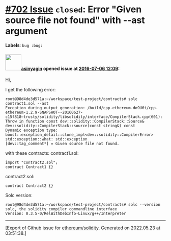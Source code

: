 # [\#702 Issue](https://github.com/ethereum/solidity/issues/702) `closed`: Error "Given source file not found" with --ast argument
**Labels**: `bug :bug:`


#### <img src="https://avatars.githubusercontent.com/u/700837?v=4" width="50">[asinyagin](https://github.com/asinyagin) opened issue at [2016-07-06 12:09](https://github.com/ethereum/solidity/issues/702):

Hi,

I get the following error:

```
root@98d4de3d571a:~/workspace/test-project/contracts# solc contract1.sol --ast
Exception during output generation: /build/cpp-ethereum-do9U6t/cpp-ethereum-1.2.9-SNAPSHOT--20160627-c15f818~trusty/solidity/libsolidity/interface/CompilerStack.cpp(601): Throw in function const dev::solidity::CompilerStack::Source& dev::solidity::CompilerStack::source(const string&) const
Dynamic exception type: boost::exception_detail::clone_impl<dev::solidity::CompilerError>
std::exception::what: std::exception
[dev::tag_comment*] = Given source file not found.
```

with these contracts:
contract1.sol:

```
import "contract2.sol";
contract Contract1 {}
```

contract2.sol:

```
contract Contract2 {}
```

Solc version:

```
root@98d4de3d571a:~/workspace/test-project/contracts# solc --version
solc, the solidity compiler commandline interface
Version: 0.3.5-0/RelWithDebInfo-Linux/g++/Interpreter
```





-------------------------------------------------------------------------------



[Export of Github issue for [ethereum/solidity](https://github.com/ethereum/solidity). Generated on 2022.05.23 at 03:51:38.]
